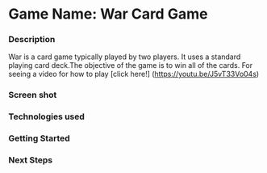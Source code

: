# Game Name: War Card Game

### Description

War is a card game typically played by two players. It uses a standard playing card deck.The objective of the game is to win all of the cards.
For seeing a video for how to play [click here!] (https://youtu.be/J5vT33Vo04s)

### Screen shot

### Technologies used

### Getting Started

### Next Steps
